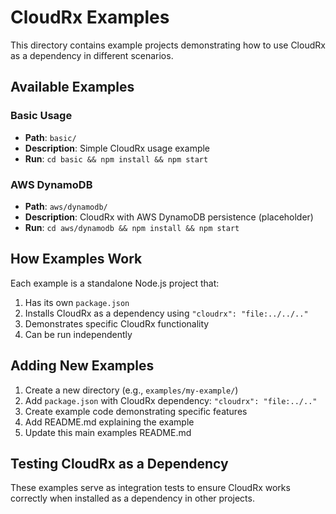 # CloudRx Examples

This directory contains example projects demonstrating how to use CloudRx as a dependency in different scenarios.

## Available Examples

### Basic Usage

- **Path**: `basic/`
- **Description**: Simple CloudRx usage example
- **Run**: `cd basic && npm install && npm start`

### AWS DynamoDB

- **Path**: `aws/dynamodb/`
- **Description**: CloudRx with AWS DynamoDB persistence (placeholder)
- **Run**: `cd aws/dynamodb && npm install && npm start`

## How Examples Work

Each example is a standalone Node.js project that:

1. Has its own `package.json`
2. Installs CloudRx as a dependency using `"cloudrx": "file:../../.."`
3. Demonstrates specific CloudRx functionality
4. Can be run independently

## Adding New Examples

1. Create a new directory (e.g., `examples/my-example/`)
2. Add `package.json` with CloudRx dependency: `"cloudrx": "file:../.."`
3. Create example code demonstrating specific features
4. Add README.md explaining the example
5. Update this main examples README.md

## Testing CloudRx as a Dependency

These examples serve as integration tests to ensure CloudRx works correctly when installed as a dependency in other projects.
